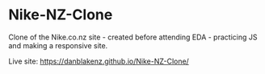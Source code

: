 # Nike-NZ-Clone
Clone of the Nike.co.nz site - created before attending EDA - practicing JS and making a responsive site.

Live site: https://danblakenz.github.io/Nike-NZ-Clone/

